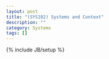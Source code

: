 ```yaml
---
layout: post
title: "(SYS102) Systems and Context"
description: ""
category: Systems
tags: []
---
```

{% include JB/setup %}
